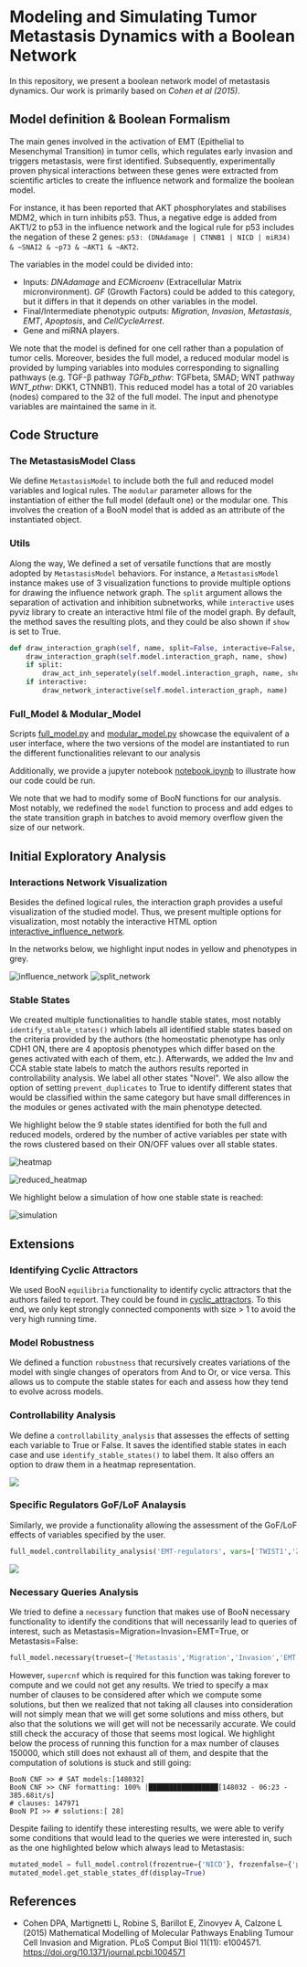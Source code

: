 # Modeling and Simulating Tumor Metastasis Dynamics with a Boolean Network

In this repository, we present a boolean network model of metastasis dynamics. Our work is primarily based on 
*Cohen et al (2015)*.

## Model definition & Boolean Formalism

The main genes involved in the activation of EMT (Epithelial to Mesenchymal Transition) in tumor cells, which regulates early invasion and triggers metastasis, were first identified. Subsequently, experimentally proven physical interactions between these genes were extracted from scientific articles to create the influence network and formalize the boolean model. 

For instance, it has been reported that AKT phosphorylates and stabilises MDM2, which in turn inhibits p53. Thus, a negative edge is added from AKT1/2 to p53 in the influence network and the logical rule for p53 includes the negation of these 2 genes: `p53: (DNAdamage | CTNNB1 | NICD | miR34) & ~SNAI2 & ~p73 & ~AKT1 & ~AKT2`.

The variables in the model could be divided into: 
* Inputs: *DNAdamage* and *ECMicroenv* (Extracellular Matrix micronvironment). *GF* (Growth Factors) could be added to this category, but it differs in that it depends on other variables in the model.
* Final/Intermediate phenotypic outputs: *Migration*, *Invasion*, *Metastasis*, *EMT*, *Apoptosis*, and *CellCycleArrest*.
* Gene and miRNA players. 

We note that the model is defined for one cell rather than a population of tumor cells. Moreover, besides the full model, a reduced modular model is provided by lumping variables into modules corresponding to signalling pathways (e.g. TGF-β pathway *TGFb_pthw*: TGFbeta, SMAD; WNT pathway *WNT_pthw*: DKK1, CTNNB1). This reduced model has a total of 20 variables (nodes) compared to the 32 of the full model. The input and phenotype variables are maintained the same in it.

## Code Structure

### The MetastasisModel Class

We define `MetastasisModel` to include both the full and reduced model variables and logical rules. The `modular` parameter allows for the instantiation of either the full model (default one) or the modular one. This involves the creation of a BooN model that is added as an attribute of the instantiated object.

### Utils 

Along the way, We defined a set of versatile functions that are mostly adopted by `MetastasisModel` behaviors. For instance, a `MetastasisModel` instance makes use of 3 visualization functions to provide multiple options for drawing the influence network graph. The `split` argument allows the separation of activation and inhibition subnetworks, while `interactive` uses pyviz library to create an interactive html file of the model graph. By default, the method saves the resulting plots, and they could be also shown if `show` is set to True.

```python
def draw_interaction_graph(self, name, split=False, interactive=False, show=False):
    draw_interaction_graph(self.model.interaction_graph, name, show)
    if split:
        draw_act_inh_seperately(self.model.interaction_graph, name, show)
    if interactive:
        draw_network_interactive(self.model.interaction_graph, name)
```

### Full_Model & Modular_Model 

Scripts [full_model.py](full_model.py) and [modular_model.py](modular_model.py) showcase the equivalent of a user interface, where the two versions of the model are instantiated to run the different functionalities relevant to our analysis

Additionally, we provide a jupyter notebook [notebook.ipynb](notebook.ipynb) to illustrate how our code could be run.

We note that we had to modify some of BooN functions for our analysis. Most notably, we redefined the `model` function to process and add edges to the state transition graph in batches to avoid memory overflow given the size of our network.

## Initial Exploratory Analysis

### Interactions Network Visualization

Besides the defined logical rules, the interaction graph provides a useful visualization of the studied model. Thus, we present multiple options for visualization, most notably the interactive HTML option [interactive_influence_network](plots/reduced_model_interactive_interactions_network.html).

In the networks below, we highlight input nodes in yellow and phenotypes in grey. 

![influence_network](plots/reduced_model_interactions_network.png)
![split_network](plots/reduced_model_split_interactions_network.png)

### Stable States

We created multiple functionalities to handle stable states, most notably `identify_stable_states()` which labels all identified stable states based on the criteria provided by the authors (the homeostatic phenotype has only CDH1 ON, there are 4 apoptosis phenotypes which differ based on the genes activated with each of them, etc.). Afterwards, we added the Inv and CCA stable state labels to match the authors results reported in controllability analysis. We label all other states "Novel". We also allow the option of setting `prevent_duplicates` to True to identify different states that would be classified within the same category but have small differences in the modules or genes activated with the main phenotype detected.

We highlight below the 9 stable states identified for both the full and reduced models, ordered by the number of active variables per state with the rows clustered based on their ON/OFF values over all stable states. 

![heatmap](plots/full_model_stable_states_heatmap.png)

![reduced_heatmap](plots/reduced_model_reordered_heatmap.png) 

We highlight below a simulation of how one stable state is reached:

![simulation](plots/network_animation.gif)

## Extensions

### Identifying Cyclic Attractors

We used BooN `equilibria` functionality to identify cyclic attractors that the authors failed to report. They could be found in [cyclic_attractors](data_files/cyclic_attractors.txt). To this end, we only kept strongly connected components with size > 1 to avoid the very high running time. 

### Model Robustness

We defined a function `robustness` that recursively creates variations of the model with single changes of operators from And to Or, or vice versa. This allows us to compute the stable states for each and assess how they tend to evolve across models.

### Controllability Analysis

We define a `controllability_analysis` that assesses the effects of setting each variable to True or False. It saves the identified stable states in each case and use `identify_stable_states()` to label them. It also offers an option to draw them in a heatmap representation.

![](plots/reduced_model_controllability_analysis_heatmap.png)

### Specific Regulators GoF/LoF Analaysis

Similarly, we provide a functionality allowing the assessment of the GoF/LoF effects of variables specified by the user.

```python
full_model.controllability_analysis('EMT-regulators', vars=['TWIST1','ZEB1','ZEB2','SNAI1','SNAI2'],prevent_duplicates=False, plot=True)
```
![](plots/EMT-regulators_controllability_analysis_heatmap.png)

### Necessary Queries Analysis

We tried to define a `necessary` function that makes use of BooN necessary functionality to identify  the conditions that will necessarily lead to queries of interest, such as Metastasis=Migration=Invasion=EMT=True, or Metastasis=False:

```python
full_model.necessary(trueset={'Metastasis','Migration','Invasion','EMT'}, trace=True) 
```
However, `supercnf` which is required for this function was taking forever to compute and we could not get any results. We tried to specify a max number of clauses to be considered after which we compute some solutions, but then we realized that not taking all clauses into consideration will not simply mean that we will get some solutions and miss others, but also that the solutions we will get will not be necessarily accurate. We could still check the accuracy of those that seems most logical. We highlight below the process of running this function for a max number of clauses 150000, which still does not exhaust all of them, and despite that the computation of solutions is stuck and still going:

```
BooN CNF >> # SAT models:[148032]
BooN CNF >> CNF formatting: 100% |█████████████████[148032 - 06:23 - 385.68it/s]
# clauses: 147971
BooN PI >> # solutions:[ 28]
```

Despite failing to identify these interesting results, we were able to verify some conditions that would lead to the queries we were interested in, such as the one highlighted below which always lead to Metastasis:

```python
mutated_model = full_model.control(frozentrue={'NICD'}, frozenfalse={'p53'})
mutated_model.get_stable_states_df(display=True)
```

## References

- Cohen DPA, Martignetti L, Robine S, Barillot E, Zinovyev A, Calzone L (2015) Mathematical Modelling of Molecular Pathways Enabling Tumour Cell Invasion and Migration. PLoS Comput Biol 11(11): e1004571. https://doi.org/10.1371/journal.pcbi.1004571